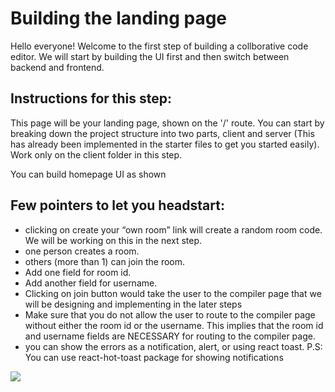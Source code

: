 # Building the landing page

Hello everyone! Welcome to the first step of building a collborative code editor.
We will start by building the UI first and then switch between backend and frontend.

## Instructions for this step:
This page will be your landing page, shown on the '/' route. You can start by breaking down the project structure into two parts, client and server (This has already been implemented in the starter files to get you started easily).
Work only on the client folder in this step.

You can build homepage UI as shown

## Few pointers to let you headstart:
- clicking on create your “own room” link will create a random room code. We will be working on this in the next step.
- one person creates a room.
- others (more than 1) can join the room.
- Add one field for room id.
- Add another field for username.
- Clicking on join button would take the user to the compiler page that we will be designing and implementing in the later steps
- Make sure that you do not allow the user to route to the compiler page without either the room id or the username. This implies that the room id and username fields are NECESSARY for routing to the compiler page.
- you can show the errors as a notification, alert, or using react toast. P.S: You can use react-hot-toast package for showing notifications

![](https://raw.githubusercontent.com/oneknucklehead/collaborative-editor/main/designs/Landing%20homepage%20%5BDesktop%5D.jpg)
